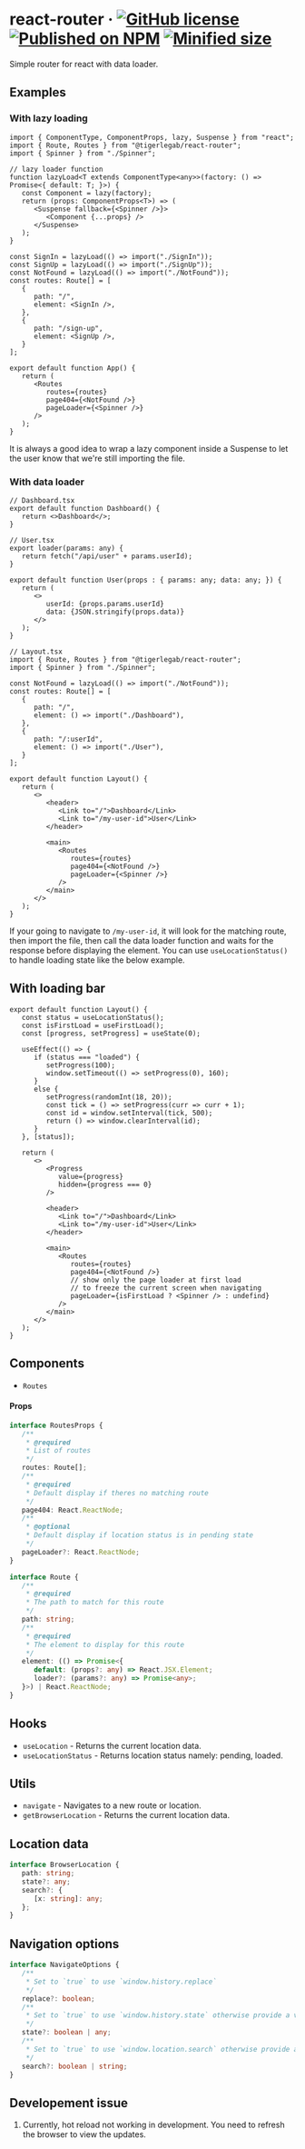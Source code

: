# react-router &middot; [![GitHub license](https://img.shields.io/badge/license-MIT-blue.svg)](https://github.com/tigerlegab/react-router/LICENSE) [![Published on NPM](https://img.shields.io/npm/v/@tigerlegab/react-router.svg)](https://www.npmjs.com/package/@tigerlegab/react-router) [![Minified size](https://img.shields.io/bundlephobia/min/@tigerlegab/react-router.svg)](https://bundlephobia.com/package/@tigerlegab/react-router)

Simple router for react with data loader.

## Examples

### With lazy loading

```tsx
import { ComponentType, ComponentProps, lazy, Suspense } from "react";
import { Route, Routes } from "@tigerlegab/react-router";
import { Spinner } from "./Spinner";

// lazy loader function
function lazyLoad<T extends ComponentType<any>>(factory: () => Promise<{ default: T; }>) {
   const Component = lazy(factory);
   return (props: ComponentProps<T>) => (
      <Suspense fallback={<Spinner />}>
         <Component {...props} />
      </Suspense>
   );
}

const SignIn = lazyLoad(() => import("./SignIn"));
const SignUp = lazyLoad(() => import("./SignUp"));
const NotFound = lazyLoad(() => import("./NotFound"));
const routes: Route[] = [
   {
      path: "/",
      element: <SignIn />,
   },
   {
      path: "/sign-up",
      element: <SignUp />,
   }
];

export default function App() {
   return (
      <Routes
         routes={routes}
         page404={<NotFound />}
         pageLoader={<Spinner />}
      />
   );
}
```

It is always a good idea to wrap a lazy component inside a Suspense to let the user know that we're still importing the file.

### With data loader

```tsx
// Dashboard.tsx
export default function Dashboard() {
   return <>Dashboard</>;
}

// User.tsx
export loader(params: any) {
   return fetch("/api/user" + params.userId);
}

export default function User(props : { params: any; data: any; }) {
   return (
      <>
         userId: {props.params.userId}
         data: {JSON.stringify(props.data)}
      </>
   );
}

// Layout.tsx
import { Route, Routes } from "@tigerlegab/react-router";
import { Spinner } from "./Spinner";

const NotFound = lazyLoad(() => import("./NotFound"));
const routes: Route[] = [
   {
      path: "/",
      element: () => import("./Dashboard"),
   },
   {
      path: "/:userId",
      element: () => import("./User"),
   }
];

export default function Layout() {
   return (
      <>
         <header>
            <Link to="/">Dashboard</Link>
            <Link to="/my-user-id">User</Link>
         </header>

         <main>
            <Routes
               routes={routes}
               page404={<NotFound />}
               pageLoader={<Spinner />}
            />
         </main>
      </>
   );
}
```

If your going to navigate to `/my-user-id`, it will look for the matching route, then import the file, then call the data loader function and waits for the response before displaying the element. You can use `useLocationStatus()` to handle loading state like the below example.

## With loading bar

```tsx
export default function Layout() {
   const status = useLocationStatus();
   const isFirstLoad = useFirstLoad();
   const [progress, setProgress] = useState(0);

   useEffect(() => {
      if (status === "loaded") {
         setProgress(100);
         window.setTimeout(() => setProgress(0), 160);
      }
      else {
         setProgress(randomInt(18, 20));
         const tick = () => setProgress(curr => curr + 1);
         const id = window.setInterval(tick, 500);
         return () => window.clearInterval(id);
      }
   }, [status]);

   return (
      <>
         <Progress
            value={progress}
            hidden={progress === 0}
         />

         <header>
            <Link to="/">Dashboard</Link>
            <Link to="/my-user-id">User</Link>
         </header>

         <main>
            <Routes
               routes={routes}
               page404={<NotFound />}
               // show only the page loader at first load 
               // to freeze the current screen when navigating
               pageLoader={isFirstLoad ? <Spinner /> : undefind}
            />
         </main>
      </>
   );
}
```

## Components

* `Routes`

#### Props

```ts
interface RoutesProps {
   /**
    * @required
    * List of routes
    */
   routes: Route[];
   /**
    * @required
    * Default display if theres no matching route
    */
   page404: React.ReactNode;
   /**
    * @optional
    * Default display if location status is in pending state
    */
   pageLoader?: React.ReactNode;
}

interface Route {
   /**
    * @required
    * The path to match for this route
    */
   path: string;
   /**
    * @required
    * The element to display for this route
    */
   element: (() => Promise<{
      default: (props?: any) => React.JSX.Element;
      loader?: (params?: any) => Promise<any>;
   }>) | React.ReactNode;
}
```

## Hooks

* `useLocation` - Returns the current location data.
* `useLocationStatus` - Returns location status namely: pending, loaded.

## Utils

* `navigate` - Navigates to a new route or location.
* `getBrowserLocation` - Returns the current location data.

## Location data

```ts
interface BrowserLocation {
   path: string;
   state?: any;
   search?: {
      [x: string]: any;
   };
}
```

## Navigation options

```ts
interface NavigateOptions {
   /**
    * Set to `true` to use `window.history.replace`
    */
   replace?: boolean;
   /**
    * Set to `true` to use `window.history.state` otherwise provide a value or none
    */
   state?: boolean | any;
   /**
    * Set to `true` to use `window.location.search` otherwise provide a string value (eq. "search=name&age=10")
    */
   search?: boolean | string;
}
```

## Developement issue

1. Currently, hot reload not working in development. You need to refresh the browser to view the updates.